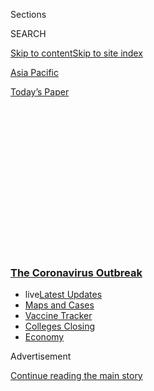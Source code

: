 <div id="app">

<div>

<div>

<div>

<div class="NYTAppHideMasthead css-1q2w90k e1suatyy0">

<div class="section css-ui9rw0 e1suatyy2">

<div class="css-eph4ug er09x8g0">

<div class="css-6n7j50">

</div>

<span class="css-1dv1kvn">Sections</span>

<div class="css-10488qs">

<span class="css-1dv1kvn">SEARCH</span>

</div>

[Skip to content](#site-content)[Skip to site index](#site-index)

</div>

<div id="masthead-section-label" class="css-1wr3we4 eaxe0e00">

[Asia
Pacific](https://www.nytimes3xbfgragh.onion/section/world/asia)

</div>

<div class="css-10698na e1huz5gh0">

</div>

</div>

<div id="masthead-bar-one" class="section hasLinks css-15hmgas e1csuq9d3">

<div class="css-uqyvli e1csuq9d0">

</div>

<div class="css-1uqjmks e1csuq9d1">

</div>

<div class="css-9e9ivx">

[](https://myaccount.nytimes3xbfgragh.onion/auth/login?response_type=cookie&client_id=vi)

</div>

<div class="css-1bvtpon e1csuq9d2">

[Today’s
Paper](https://www.nytimes3xbfgragh.onion/section/todayspaper)

</div>

</div>

</div>

</div>

<div data-aria-hidden="false">

<div id="site-content" data-role="main">

<div>

<div class="css-1aor85t" style="opacity:0.000000001;z-index:-1;visibility:hidden">

<div class="css-1hqnpie">

<div class="css-epjblv">

<span class="css-17xtcya">[Asia
Pacific](/section/world/asia)</span><span class="css-x15j1o">|</span><span class="css-fwqvlz">Local
Officials in China Hid Coronavirus Dangers From Beijing, U.S. Agencies
Find</span>

</div>

<div class="css-k008qs">

<div class="css-1iwv8en">

<span class="css-18z7m18"></span>

<div>

</div>

</div>

<span class="css-1n6z4y">https://nyti.ms/2EbxVnr</span>

<div class="css-1705lsu">

<div class="css-4xjgmj">

<div class="css-4skfbu" data-role="toolbar" data-aria-label="Social Media Share buttons, Save button, and Comments Panel with current comment count" data-testid="share-tools">

  - 
  - 
  - 
  - 
    
    <div class="css-6n7j50">
    
    </div>

  - 

</div>

</div>

</div>

</div>

</div>

</div>

<div class="css-13pd83m">

<div class="css-l9svim">

### [<span class="css-pa1jbp"><span class="css-1rxm0ex">The Coronavirus</span><span class="css-1rxm0ex"> Outbreak</span></span>](https://www.nytimes3xbfgragh.onion/news-event/coronavirus?name=styln-coronavirus-national&region=TOP_BANNER&variant=undefined&block=storyline_menu_recirc&action=click&pgtype=Article&impression_id=f9333230-e38c-11ea-979b-d12b386f95eb)

  - <span class="css-ousu42"><span class="css-12clwdu">live</span>[Latest
    Updates](https://www.nytimes3xbfgragh.onion/2020/08/20/world/coronavirus-covid.html?name=styln-coronavirus-national&region=TOP_BANNER&variant=undefined&block=storyline_menu_recirc&action=click&pgtype=Article&impression_id=f9335940-e38c-11ea-979b-d12b386f95eb)</span>
  - <span class="css-ousu42">[Maps and
    Cases](https://www.nytimes3xbfgragh.onion/interactive/2020/us/coronavirus-us-cases.html?name=styln-coronavirus-national&region=TOP_BANNER&variant=undefined&block=storyline_menu_recirc&action=click&pgtype=Article&impression_id=f9341c90-e38c-11ea-979b-d12b386f95eb)</span>
  - <span class="css-ousu42">[Vaccine
    Tracker](https://www.nytimes3xbfgragh.onion/interactive/2020/science/coronavirus-vaccine-tracker.html?name=styln-coronavirus-national&region=TOP_BANNER&variant=undefined&block=storyline_menu_recirc&action=click&pgtype=Article&impression_id=f9341c91-e38c-11ea-979b-d12b386f95eb)</span>
  - <span class="css-ousu42">[Colleges
    Closing](https://www.nytimes3xbfgragh.onion/2020/08/19/us/colleges-closing-covid.html?name=styln-coronavirus-national&region=TOP_BANNER&variant=undefined&block=storyline_menu_recirc&action=click&pgtype=Article&impression_id=f93443a0-e38c-11ea-979b-d12b386f95eb)</span>
  - <span class="css-ousu42">[Economy](https://www.nytimes3xbfgragh.onion/live/2020/08/20/business/stock-market-today-coronavirus?name=styln-coronavirus-national&region=TOP_BANNER&variant=undefined&block=storyline_menu_recirc&action=click&pgtype=Article&impression_id=f93443a1-e38c-11ea-979b-d12b386f95eb)</span>

</div>

</div>

<div id="top-wrapper" class="css-1sy8kpn">

<div id="top-slug" class="css-l9onyx">

Advertisement

</div>

[Continue reading the main
story](#after-top)

<div class="ad top-wrapper" style="text-align:center;height:100%;display:block;min-height:250px">

<div id="top" class="place-ad" data-position="top" data-size-key="top">

</div>

</div>

<div id="after-top">

</div>

</div>

<div>

<div id="sponsor-wrapper" class="css-1hyfx7x">

<div id="sponsor-slug" class="css-19vbshk">

Supported by

</div>

[Continue reading the main
story](#after-sponsor)

<div id="sponsor" class="ad sponsor-wrapper" style="text-align:center;height:100%;display:block">

</div>

<div id="after-sponsor">

</div>

</div>

<div class="css-186x18t">

</div>

<div class="css-1vkm6nb ehdk2mb0">

# Local Officials in China Hid Coronavirus Dangers From Beijing, U.S. Agencies Find

</div>

A new U.S. intelligence report says top officials in Beijing were in the
dark in early January on the true dangers of the virus. That could
affect U.S. policy on China.

<div class="css-79elbk" data-testid="photoviewer-wrapper">

<div class="css-z3e15g" data-testid="photoviewer-wrapper-hidden">

</div>

<div class="css-1a48zt4 ehw59r15" data-testid="photoviewer-children">

![<span class="css-16f3y1r e13ogyst0" data-aria-hidden="true">A patient
arriving at the Red Cross hospital in Wuhan, China, in January.
Officials in the city tried to hide information on the virus from
China’s central
leadership.</span><span class="css-cnj6d5 e1z0qqy90" itemprop="copyrightHolder"><span class="css-1ly73wi e1tej78p0">Credit...</span><span><span>Hector
Retamal/Agence France-Presse — Getty
Images</span></span></span>](https://static01.graylady3jvrrxbe.onion/images/2020/08/19/us/politics/19dc-virus-china1/merlin_167784024_a318671f-388a-477e-86e8-2538ef29833d-articleLarge.jpg?quality=75&auto=webp&disable=upscale)

</div>

</div>

<div class="css-18e8msd">

<div class="css-otjvjh epjyd6m0">

<div class="css-nmf14i ey68jwv0" data-aria-hidden="true">

[![Edward
Wong](https://static01.graylady3jvrrxbe.onion/images/2018/09/24/multimedia/author-edward-wong/author-edward-wong-thumbLarge-v5.png
"Edward Wong")](https://www.nytimes3xbfgragh.onion/by/edward-wong)[![Julian
E.
Barnes](https://static01.graylady3jvrrxbe.onion/images/2019/12/13/reader-center/author-julian-barnes/author-julian-barnes-thumbLarge.png
"Julian E. Barnes")](https://www.nytimes3xbfgragh.onion/by/julian-e-barnes)[![Zolan
Kanno-Youngs](https://static01.graylady3jvrrxbe.onion/images/2019/12/13/reader-center/author-zolan-kanno-youngs/author-zolan-kanno-youngs-thumbLarge.png
"Zolan Kanno-Youngs")](https://www.nytimes3xbfgragh.onion/by/zolan-kanno-youngs)

</div>

<div class="css-1baulvz">

By [<span class="css-1baulvz" itemprop="name">Edward
Wong</span>](https://www.nytimes3xbfgragh.onion/by/edward-wong),
[<span class="css-1baulvz" itemprop="name">Julian E.
Barnes</span>](https://www.nytimes3xbfgragh.onion/by/julian-e-barnes)
and [<span class="css-1baulvz last-byline" itemprop="name">Zolan
Kanno-Youngs</span>](https://www.nytimes3xbfgragh.onion/by/zolan-kanno-youngs)

</div>

</div>

  - 
    
    <div class="css-ld3wwf e16638kd2">
    
    Aug. 19,
    2020
    
    </div>

  - 
    
    <div class="css-4xjgmj">
    
    <div class="css-d8bdto" data-role="toolbar" data-aria-label="Social Media Share buttons, Save button, and Comments Panel with current comment count" data-testid="share-tools">
    
      - 
      - 
      - 
      - 
        
        <div class="css-6n7j50">
        
        </div>
    
      - 
    
    </div>
    
    </div>

</div>

<div class="css-mdjrty">

[阅读简体中文版](https://cn.nytimes3xbfgragh.onion/asia-pacific/20200820/china-coronavirus-beijing-trump/ "Read in Simplified Chinese")[閱讀繁體中文版](https://cn.nytimes3xbfgragh.onion/asia-pacific/20200820/china-coronavirus-beijing-trump/zh-hant/ "Read in Traditional Chinese")

</div>

</div>

<div class="section meteredContent css-1r7ky0e" name="articleBody" itemprop="articleBody">

<div class="css-1fanzo5 StoryBodyCompanionColumn">

<div class="css-53u6y8">

WASHINGTON — Trump administration officials have tried taking a
political sledgehammer to China over the coronavirus pandemic, asserting
that the Chinese Communist Party covered up the initial outbreak and
allowed the virus to spread around the globe.

But within the United States government, intelligence officials have
arrived at a more nuanced and complex finding of what Chinese officials
did wrong in January.

Officials in Beijing were kept in the dark for weeks about the potential
devastation of the virus by local officials in central China, according
to American officials familiar with a new internal report by U.S.
intelligence agencies.

The report concluded that officials in the city of Wuhan and in Hubei
Province, where the outbreak began late last year, tried to hide
information from China’s central leadership. The finding is consistent
with [reporting by news
organizations](https://www.nytimes3xbfgragh.onion/2020/03/29/world/asia/coronavirus-china.html)
and with assessments by China experts of the country’s opaque
[governance
system](https://www.nytimes3xbfgragh.onion/2018/01/05/sunday-review/china-military-economic-power.html).

</div>

</div>

<div class="css-1fanzo5 StoryBodyCompanionColumn">

<div class="css-53u6y8">

Local officials often withhold information from Beijing for fear of
reprisal, current and former American officials say.

The new assessment does not contradict the Trump administration’s
criticism of China, but adds perspective and context to actions — and
inactions — that created the global crisis.

President Trump [said in a July 4
speech](https://www.whitehouse.gov/briefings-statements/remarks-president-trump-2020-salute-america/)
at the White House that “China’s secrecy, deceptions and cover-up”
enabled the pandemic. Secretary of State Mike Pompeo
[insisted](https://www.state.gov/my-faith-my-work-my-country/) the
administration was “telling the truth every day” about “the Communist
cover-up of that virus.” Peter Navarro, a White House trade adviser,
[said on
Saturday](https://twitter.com/PeterNavarro45/status/1294630610779213824?s=20)
that the pandemic was “perpetrated on America” by the Chinese Communist
Party.

The accusations dovetail with advice from Trump campaign strategists to
look tough on China to try to shift the spotlight from the [president’s
failures on the
pandemic](https://www.nytimes3xbfgragh.onion/2020/04/11/us/politics/coronavirus-trump-response.html)
and the United States economy, and to paper over his [constant praise of
Xi
Jinping](https://www.nytimes3xbfgragh.onion/2020/06/18/us/politics/trump-china-bolton.html),
China’s authoritarian leader.

But the broad political messaging leaves an impression that [Mr. Xi and
other top officials
knew](https://www.nytimes3xbfgragh.onion/2020/02/08/world/asia/xi-coronavirus-china.html)
of the [dangers of the new
coronavirus](https://www.nytimes3xbfgragh.onion/2020/04/18/health/coronavirus-america-future.html)
in the early days and went to great lengths to hide them.

</div>

</div>

<div class="css-1fanzo5 StoryBodyCompanionColumn">

<div class="css-53u6y8">

The report, originally circulated in June, has classified and
unclassified sections, and it represents the consensus of the C.I.A. and
other intelligence agencies. It still supports the overall notion that
Communist Party officials hid important information from the world, U.S.
officials said. The report says senior officials in Beijing, even as
they were scrambling to pry data from officials in central China, played
a role in obscuring the outbreak by withholding information from the
World Health
Organization.

<div id="NYT_MAIN_CONTENT_1_REGION" class="css-9tf9ac">

<div>

<div id="styln-covid-updates-world" class="section interactive-content interactive-size-medium css-1ftcdic">

<div class="css-17ih8de interactive-body">

<div id="styln-briefing-block" data-asset-id="QXJ0aWNsZTpueXQ6Ly9hcnRpY2xlL2NlNTkwYjM3LWJmOWItNTdmYy05MmI1LWFlNjk3ZDBlZmU2NQ==">

<div class="briefing-block-header-section">

# [Latest Updates: The Coronavirus Outbreak](https://www.nytimes3xbfgragh.onion/2020/08/20/world/coronavirus-covid.html?action=click&pgtype=Article&state=default&region=MAIN_CONTENT_1&context=storylines_live_updates)

<div class="briefing-block-ts">

Updated 2020-08-21T07:46:15.883Z

</div>

</div>

  - [Shutdowns, warnings and scoldings follow alarming incidents on
    college
    campuses.](https://www.nytimes3xbfgragh.onion/2020/08/20/world/coronavirus-covid.html?action=click&pgtype=Article&state=default&region=MAIN_CONTENT_1&context=storylines_live_updates#link-68774d88)
  - [Biden knocks Trump’s pandemic response, and outlines a national
    strategy.](https://www.nytimes3xbfgragh.onion/2020/08/20/world/coronavirus-covid.html?action=click&pgtype=Article&state=default&region=MAIN_CONTENT_1&context=storylines_live_updates#link-26b58724)
  - [U.S. health agencies announce moves to confront the flu season and
    plummeting child vaccination
    rates.](https://www.nytimes3xbfgragh.onion/2020/08/20/world/coronavirus-covid.html?action=click&pgtype=Article&state=default&region=MAIN_CONTENT_1&context=storylines_live_updates#link-4e542da3)

<div class="briefing-block-footer">

<div class="briefing-block-footer-meta">

[See more
updates](https://www.nytimes3xbfgragh.onion/2020/08/20/world/coronavirus-covid.html?action=click&pgtype=Article&state=default&region=MAIN_CONTENT_1&context=storylines_live_updates)

</div>

<div class="briefing-block-briefinglinks">

<span>More live coverage:</span>
[Markets](https://www.nytimes3xbfgragh.onion/live/2020/08/20/business/stock-market-today-coronavirus?action=click&pgtype=Article&state=default&region=MAIN_CONTENT_1&context=storylines_live_updates)

</div>

</div>

</div>

</div>

</div>

</div>

</div>

But the report adds to a body of evidence that shows how the malfeasance
of local Chinese officials appeared to be a decisive factor in the
spread of the virus within Wuhan and beyond.

An internal U.S. government assessment of the differences in fault
between Chinese leaders and local officials potentially has significant
policy implications.

“It makes a huge difference if it was Wuhan or Beijing,” said [Michael
Pillsbury](https://www.hudson.org/experts/724-michael-pillsbury), a
China scholar at the Hudson Institute who informally advises Mr. Trump.

If Mr. Xi was not the main person at fault, he said, then that meant
that top Chinese officials had not engaged in total deceit on the
coronavirus, and American officials had some basis for still trying to
engage in good-faith negotiations with Beijing on issues of mutual
interest.

Though Mr. Pillsbury advocates competing with China, he also supports
diplomacy and sticking to a trade agreement that Mr. Xi and Mr. Trump
signed in January. Some of Mr. Trump’s other advisers, notably Mr.
Navarro, have advocated an [economic
“decoupling”](https://www.nytimes3xbfgragh.onion/2020/06/15/business/china-decoupling.html)
with China and [denounced the trade
deal](https://www.nytimes3xbfgragh.onion/2020/06/23/business/economy/trump-navarro-china-trade-deal.html).

Mr. Trump oscillates wildly on China. At times, he and other officials
have asserted the idea of a cover-up by China to justify policy
decisions such as [cutting funding to the World Health
Organization](https://www.nytimes3xbfgragh.onion/2020/05/29/us/politics/trump-hong-kong-china-WHO.html).
When the president announced that move in late May, he accused the
W.H.O. of [helping
China](https://www.nytimes3xbfgragh.onion/2020/05/29/health/virus-who.html)cover
up the initial outbreak, though the organization has denied that.

</div>

</div>

<div class="css-1fanzo5 StoryBodyCompanionColumn">

<div class="css-53u6y8">

Separately, Mr. Pompeo, the administration’s most vocal China hawk,
publicly [pushed an unsubstantiated
theory](https://www.nytimes3xbfgragh.onion/2020/05/03/us/politics/coronavirus-pompeo-wuhan-china-lab.html)
that the outbreak began with an accidental lab leak in Wuhan and [asked
American spy
agencies](https://www.nytimes3xbfgragh.onion/2020/04/30/us/politics/trump-administration-intelligence-coronavirus-china.html)
to find evidence.

<div id="NYT_MAIN_CONTENT_2_REGION" class="css-9tf9ac">

<div>

</div>

</div>

U.S. officials commissioned the new intelligence report after a
Department of Homeland Security analysis said that Chinese central
government officials hid the severity of the virus in early January to
hoard medical gear. That earlier report, an unusual attempt by [Homeland
Security intelligence
analysts](https://www.nytimes3xbfgragh.onion/2020/08/01/us/politics/brian-murphy-homeland-security-protesters.html)
to examine a foreign power, relied heavily on public trade data, a
senior law enforcement official said. Several news organizations
[reported](https://apnews.com/bf685dcf52125be54e030834ab7062a8) that
finding in early May, as top Trump officials were attacking China over
the virus.

Policymakers asked the entire intelligence community to examine it, and
analysts came up with the new consensus report that aimed to refine and
even correct the Homeland Security assessment.

Alexei Woltornist, a spokesman for the Department of Homeland Security,
said the agency “does not comment on any allegedly leaked documents.”
The C.I.A. declined to comment.

The Chinese government has said it acted quickly to limit the spread of
the virus and to warn the world. This winter, central authorities
[ousted a few local party
officials](https://www.nytimes3xbfgragh.onion/2020/02/13/world/asia/china-coronavirus-xi-jinping.html),
indicating they were to blame.

</div>

</div>

<div class="css-79elbk" data-testid="photoviewer-wrapper">

<div class="css-z3e15g" data-testid="photoviewer-wrapper-hidden">

</div>

<div class="css-1a48zt4 ehw59r15" data-testid="photoviewer-children">

![<span class="css-16f3y1r e13ogyst0" data-aria-hidden="true">The broad
political messaging by the Trump administration leaves an impression
that President Xi Jinping of China and other top officials knew of the
dangers of the coronavirus in its early days and went to great lengths
to hide
them.</span><span class="css-cnj6d5 e1z0qqy90" itemprop="copyrightHolder"><span class="css-1ly73wi e1tej78p0">Credit...</span><span>Pool
photo by Ng Han
Guan</span></span>](https://static01.graylady3jvrrxbe.onion/images/2020/08/19/us/politics/19dc-virus-china2/merlin_173092875_42f4ff8e-689b-49be-8331-7ec0ee3c9222-articleLarge.jpg?quality=75&auto=webp&disable=upscale)

</div>

</div>

<div class="css-1fanzo5 StoryBodyCompanionColumn">

<div class="css-53u6y8">

The new report does not diminish China’s culpability, current and former
administration officials said.

</div>

</div>

<div class="css-1fanzo5 StoryBodyCompanionColumn">

<div class="css-53u6y8">

Communist Party leaders oversee an authoritarian system that inhibits
local officials from freely sharing information with national-level
officials, they said, and this has had deadly consequences for the
world. It is a version of the so-called Chernobyl effect, where local
officials avoid telling central authorities about a catastrophic event
until it is far too late, American officials said.

Moreover, officials in Beijing have tried to [spread
disinformation](https://www.nytimes3xbfgragh.onion/2020/03/13/world/asia/coronavirus-china-conspiracy-theory.html)
about the origins of the virus. The C.I.A. has said since at least
February that Chinese central officials were not sharing everything they
knew about the virus — including a [more accurate case
count](https://www.nytimes3xbfgragh.onion/2020/04/02/us/politics/cia-coronavirus-china.html)
— or doing all they could to help the world prepare for the
pandemic.

<div id="NYT_MAIN_CONTENT_3_REGION" class="css-9tf9ac">

<div>

<div id="styln-prism-freeform-1594220623585" class="section interactive-content interactive-size-medium css-1ftcdic">

<div class="css-17ih8de interactive-body">

<div id="prism-freeform-block-18477" class="css-19mumt8" data-role="complementary" data-storyline="The Coronavirus Outbreak" data-truncated="true" tabindex="0">

<div class="css-a8d9oz">

<div class="css-eb027h">

[](https://www.nytimes3xbfgragh.onion/news-event/coronavirus?action=click&pgtype=Article&state=default&region=MAIN_CONTENT_3&context=storylines_faq)

### The Coronavirus Outbreak ›

#### Frequently Asked Questions

Updated August 17, 2020

  - #### Why does standing six feet away from others help?
    
      - The coronavirus spreads primarily through droplets from your
        mouth and nose, especially when you cough or sneeze. The C.D.C.,
        one of the organizations using that measure, [bases its
        recommendation of six
        feet](https://www.nytimes3xbfgragh.onion/2020/04/14/health/coronavirus-six-feet.html?action=click&pgtype=Article&state=default&region=MAIN_CONTENT_3&context=storylines_faq)
        on the idea that most large droplets that people expel when they
        cough or sneeze will fall to the ground within six feet. But six
        feet has never been a magic number that guarantees complete
        protection. Sneezes, for instance, can launch droplets a lot
        farther than six feet, [according to a recent
        study](https://jamanetwork.com/journals/jama/fullarticle/2763852).
        It's a rule of thumb: You should be safest standing six feet
        apart outside, especially when it's windy. But keep a mask on at
        all times, even when you think you’re far enough apart.

  - #### I have antibodies. Am I now immune?
    
      - As of right now,[that seems likely, for at least several
        months.](https://www.nytimes3xbfgragh.onion/2020/07/22/health/covid-antibodies-herd-immunity.html?action=click&pgtype=Article&state=default&region=MAIN_CONTENT_3&context=storylines_faq)
        There have been frightening accounts of people suffering what
        seems to be a second bout of Covid-19. But experts say these
        patients may have a drawn-out course of infection, with the
        virus taking a slow toll weeks to months after initial exposure.
        People infected with the coronavirus typically
        [produce](https://www.nature.com/articles/s41586-020-2456-9)
        immune molecules called antibodies, which are [protective
        proteins made in response to an
        infection](https://www.nytimes3xbfgragh.onion/2020/05/07/health/coronavirus-antibody-prevalence.html?action=click&pgtype=Article&state=default&region=MAIN_CONTENT_3&context=storylines_faq)[.
        These antibodies
        may](https://www.nytimes3xbfgragh.onion/2020/05/07/health/coronavirus-antibody-prevalence.html?action=click&pgtype=Article&state=default&region=MAIN_CONTENT_3&context=storylines_faq)
        last in the body [only two to three
        months](https://www.nature.com/articles/s41591-020-0965-6),
        which may seem worrisome, but that’s perfectly normal after an
        acute infection subsides, said Dr. Michael Mina, an immunologist
        at Harvard University. It may be possible to get the coronavirus
        again, but it’s highly unlikely that it would be possible in a
        short window of time from initial infection or make people
        sicker the second time.

  - #### I’m a small-business owner. Can I get relief?
    
      - The [stimulus bills enacted in
        March](https://www.nytimes3xbfgragh.onion/article/small-business-loans-stimulus-grants-freelancers-coronavirus.html?action=click&pgtype=Article&state=default&region=MAIN_CONTENT_3&context=storylines_faq)
        offer help for the millions of American small businesses. Those
        eligible for aid are businesses and nonprofit organizations with
        fewer than 500 workers, including sole proprietorships,
        independent contractors and freelancers. Some larger companies
        in some industries are also eligible. The help being offered,
        which is being managed by the Small Business Administration,
        includes the Paycheck Protection Program and the Economic Injury
        Disaster Loan program. But lots of folks have [not yet seen
        payouts.](https://www.nytimes3xbfgragh.onion/interactive/2020/05/07/business/small-business-loans-coronavirus.html?action=click&pgtype=Article&state=default&region=MAIN_CONTENT_3&context=storylines_faq)
        Even those who have received help are confused: The rules are
        draconian, and some are stuck sitting on [money they don’t know
        how to
        use.](https://www.nytimes3xbfgragh.onion/2020/05/02/business/economy/loans-coronavirus-small-business.html?action=click&pgtype=Article&state=default&region=MAIN_CONTENT_3&context=storylines_faq)
        Many small-business owners are getting less than they expected
        or [not hearing anything at
        all.](https://www.nytimes3xbfgragh.onion/2020/06/10/business/Small-business-loans-ppp.html?action=click&pgtype=Article&state=default&region=MAIN_CONTENT_3&context=storylines_faq)

  - #### What are my rights if I am worried about going back to work?
    
      - Employers have to provide [a safe
        workplace](https://www.osha.gov/SLTC/covid-19/standards.html)
        with policies that protect everyone equally. [And if one of your
        co-workers tests positive for the coronavirus, the
        C.D.C.](https://www.nytimes3xbfgragh.onion/article/coronavirus-money-unemployment.html?action=click&pgtype=Article&state=default&region=MAIN_CONTENT_3&context=storylines_faq)
        has said that [employers should tell their
        employees](https://www.cdc.gov/coronavirus/2019-ncov/community/guidance-business-response.html)
        -- without giving you the sick employee’s name -- that they may
        have been exposed to the virus.

  - #### What is school going to look like in September?
    
      - It is unlikely that many schools will return to a normal
        schedule this fall, requiring the grind of [online
        learning](https://www.nytimes3xbfgragh.onion/2020/06/05/us/coronavirus-education-lost-learning.html?action=click&pgtype=Article&state=default&region=MAIN_CONTENT_3&context=storylines_faq),
        [makeshift child
        care](https://www.nytimes3xbfgragh.onion/2020/05/29/us/coronavirus-child-care-centers.html?action=click&pgtype=Article&state=default&region=MAIN_CONTENT_3&context=storylines_faq)
        and [stunted
        workdays](https://www.nytimes3xbfgragh.onion/2020/06/03/business/economy/coronavirus-working-women.html?action=click&pgtype=Article&state=default&region=MAIN_CONTENT_3&context=storylines_faq)
        to continue. California’s two largest public school districts —
        Los Angeles and San Diego — said on July 13, that [instruction
        will be remote-only in the
        fall](https://www.nytimes3xbfgragh.onion/2020/07/13/us/lausd-san-diego-school-reopening.html?action=click&pgtype=Article&state=default&region=MAIN_CONTENT_3&context=storylines_faq),
        citing concerns that surging coronavirus infections in their
        areas pose too dire a risk for students and teachers. Together,
        the two districts enroll some 825,000 students. They are the
        largest in the country so far to abandon plans for even a
        partial physical return to classrooms when they reopen in
        August. For other districts, the solution won’t be an
        all-or-nothing approach. [Many
        systems](https://bioethics.jhu.edu/research-and-outreach/projects/eschool-initiative/school-policy-tracker/),
        including the nation’s largest, New York City, are devising
        [hybrid
        plans](https://www.nytimes3xbfgragh.onion/2020/06/26/us/coronavirus-schools-reopen-fall.html?action=click&pgtype=Article&state=default&region=MAIN_CONTENT_3&context=storylines_faq)
        that involve spending some days in classrooms and other days
        online. There’s no national policy on this yet, so check with
        your municipal school system regularly to see what is happening
        in your
community.

<div id="styln-survey-component-18477" class="styln-survey-component" data-surveyname="faq" data-surveystoryline="coronavirus">

</div>

</div>

<div class="css-6mllg9">

</div>

<div class="css-pmm6ed">

<span class="css-5gimkt"></span>

</div>

</div>

</div>

</div>

</div>

</div>

</div>

Public reporting has revealed wrongdoing by Chinese officials at all
levels, but in different manners.

In early January, W.H.O. officials began concluding that officials in
Beijing were [hiding
information](https://apnews.com/3c061794970661042b18d5aeaaed9fae), The
Associated Press reported in June, citing internal documents and
recordings. Central officials delayed releasing the complete virus
genome and ordered laboratories to destroy virus samples. At the same
time, they were trying to get more information from reticent Wuhan
officials.

Throughout early January, officials in Wuhan and in the provincial
government tried to [suppress
information](https://www.nytimes3xbfgragh.onion/2020/02/01/world/asia/china-coronavirus.html)
on the outbreak, in part because they feared derailing the local annual
Communist Party meeting taking place at the time.

Around mid-January, officials in Beijing began realizing the potential
devastation. On Jan. 13, Thailand said it had discovered a case of the
new coronavirus, alarming Chinese officials, who within a day began
[disseminating internal
warnings](https://apnews.com/68a9e1b91de4ffc166acd6012d82c2f9) of a
pending catastrophe, according to documents obtained by The Associated
Press.

A Taiwanese health official who visited a Wuhan hospital with other
outsiders from Jan. 13 to 15 said an official from Beijing told him of
[potential human-to-human
transmission](https://www.telegraph.co.uk/news/2020/05/06/taiwanese-official-reveals-china-suspected-human-human-transmission/),
even though local officials were playing down that possibility. Two days
later, the Wuhan health commission announced that a family in the city
had the virus and that “limited human-to-human transmission cannot be
ruled out.”

</div>

</div>

<div class="css-1fanzo5 StoryBodyCompanionColumn">

<div class="css-53u6y8">

A turning point came when a cluster of cases emerged in the southern
city of Shenzhen, and when medical experts from Beijing visited sites in
Wuhan on Jan. 19. Back in Beijing the next morning, they told senior
officials that there was human-to-human transmission, and Mr. Xi said
later that day that the outbreak “must be taken seriously,” according to
a [state television
report](https://apnews.com/3c061794970661042b18d5aeaaed9fae) that
evening.

On Jan. 23, Beijing ordered an [extraordinary lockdown of
Wuhan](https://www.nytimes3xbfgragh.onion/2020/01/22/world/asia/china-coronavirus-travel.html),
a city of 11 million. The central government also stopped selling masks
and respirators to other countries and [began buying
supplies](https://www.nytimes3xbfgragh.onion/2020/03/13/business/masks-china-coronavirus.html)
from around the world. American officials ignored the warning signs, and
the State Department even [flew 18 tons of donated medical
gear](https://www.nytimes3xbfgragh.onion/2020/02/19/world/asia/us-china-coronavirus.html)
to China in February.

Chinese state-run news organizations
[published](https://www.nytimes3xbfgragh.onion/2020/02/15/world/asia/xi-china-coronavirus.html)
an internal speech on Feb. 15 indicating Mr. Xi had given instructions
on the coronavirus in a meeting of the country’s top political body, the
Politburo Standing Committee, on Jan. 7. But those reports might have
been propaganda with exaggerations or falsehoods written to [counter
foreign news
accounts](https://www.nytimes3xbfgragh.onion/2020/02/08/world/asia/xi-coronavirus-china.html)
that said Mr. Xi had been absent from the coronavirus relief effort.

The Homeland Security report from May that prompted the new U.S.
intelligence analysis went far in its assertions about Beijing.

“We assess the Chinese government intentionally concealed the severity
of Covid-19 from the international community in early January while it
stockpiled medical supplies by both increasing imports and decreasing
exports,” the document said, according to the law enforcement official.

Homeland Security erred in using trade data to make assumptions about
the actions and strategic intentions of the Chinese government, current
and former officials said.

“This was a rush to judgment that ultimately clouds the dialogue,” said
[Daniel
Hoffman](https://www.npr.org/2017/08/08/542106975/cover-lifted-a-cia-spy-offers-his-take-on-trump-and-russia),
a former senior C.I.A. officer.

</div>

</div>

<div class="css-1fanzo5 StoryBodyCompanionColumn">

<div class="css-53u6y8">

Some current and former U.S. officials say Homeland Security officials
might have pushed the report to try to curry favor with the White House
during its anti-China campaign. Chad F. Wolf, the acting secretary of
the Department of Homeland Security, has [sought to mesh the agency’s
operations](https://www.nytimes3xbfgragh.onion/2020/08/04/us/politics/trump-homeland-security.html)
with Mr. Trump’s [political
agenda](https://www.nytimes3xbfgragh.onion/2020/07/31/us/politics/homeland-security-portland.html).

“Across the board, you’re seeing a department that appears to be
utilizing its intelligence and analysis wing to solely support the
president’s mind-set,” said [Juliette N.
Kayyem](https://www.hks.harvard.edu/faculty/juliette-kayyem), a former
assistant secretary for the department.

“What people have to remember is: The department serves the homeland,”
she added. “If they cannot rely on its intelligence about a pandemic or
about who’s responsible for violence during a race riot or the
trajectory of a hurricane, what are they there for?”

Gillian Wong contributed reporting from Hong Kong.

</div>

</div>

<div>

</div>

</div>

<div>

</div>

<div>

</div>

<div>

</div>

<div>

<div id="bottom-wrapper" class="css-1ede5it">

<div id="bottom-slug" class="css-l9onyx">

Advertisement

</div>

[Continue reading the main
story](#after-bottom)

<div id="bottom" class="ad bottom-wrapper" style="text-align:center;height:100%;display:block;min-height:90px">

</div>

<div id="after-bottom">

</div>

</div>

</div>

</div>

</div>

## Site Index

<div>

</div>

## Site Information Navigation

  - [© <span>2020</span> <span>The New York Times
    Company</span>](https://help.nytimes3xbfgragh.onion/hc/en-us/articles/115014792127-Copyright-notice)

<!-- end list -->

  - [NYTCo](https://www.nytco.com/)
  - [Contact
    Us](https://help.nytimes3xbfgragh.onion/hc/en-us/articles/115015385887-Contact-Us)
  - [Work with us](https://www.nytco.com/careers/)
  - [Advertise](https://nytmediakit.com/)
  - [T Brand Studio](http://www.tbrandstudio.com/)
  - [Your Ad
    Choices](https://www.nytimes3xbfgragh.onion/privacy/cookie-policy#how-do-i-manage-trackers)
  - [Privacy](https://www.nytimes3xbfgragh.onion/privacy)
  - [Terms of
    Service](https://help.nytimes3xbfgragh.onion/hc/en-us/articles/115014893428-Terms-of-service)
  - [Terms of
    Sale](https://help.nytimes3xbfgragh.onion/hc/en-us/articles/115014893968-Terms-of-sale)
  - [Site
    Map](https://spiderbites.nytimes3xbfgragh.onion)
  - [Help](https://help.nytimes3xbfgragh.onion/hc/en-us)
  - [Subscriptions](https://www.nytimes3xbfgragh.onion/subscription?campaignId=37WXW)

</div>

</div>

</div>

</div>

